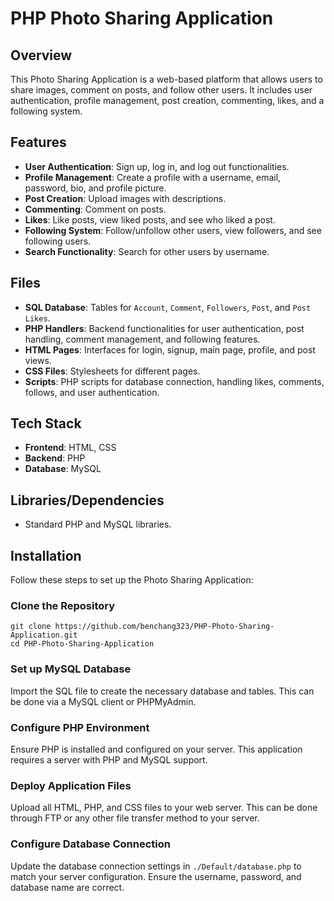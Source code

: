 # PHP Photo Sharing Application

## Overview
This Photo Sharing Application is a web-based platform that allows users to share images, comment on posts, and follow other users. It includes user authentication, profile management, post creation, commenting, likes, and a following system.

## Features
- **User Authentication**: Sign up, log in, and log out functionalities.
- **Profile Management**: Create a profile with a username, email, password, bio, and profile picture.
- **Post Creation**: Upload images with descriptions.
- **Commenting**: Comment on posts.
- **Likes**: Like posts, view liked posts, and see who liked a post.
- **Following System**: Follow/unfollow other users, view followers, and see following users.
- **Search Functionality**: Search for other users by username.

## Files
- **SQL Database**: Tables for `Account`, `Comment`, `Followers`, `Post`, and `Post Likes`.
- **PHP Handlers**: Backend functionalities for user authentication, post handling, comment management, and following features.
- **HTML Pages**: Interfaces for login, signup, main page, profile, and post views.
- **CSS Files**: Stylesheets for different pages.
- **Scripts**: PHP scripts for database connection, handling likes, comments, follows, and user authentication.

## Tech Stack
- **Frontend**: HTML, CSS
- **Backend**: PHP
- **Database**: MySQL

## Libraries/Dependencies
- Standard PHP and MySQL libraries.

## Installation
Follow these steps to set up the Photo Sharing Application:

### Clone the Repository
```
git clone https://github.com/benchang323/PHP-Photo-Sharing-Application.git
cd PHP-Photo-Sharing-Application
```
### Set up MySQL Database
Import the SQL file to create the necessary database and tables. This can be done via a MySQL client or PHPMyAdmin.

### Configure PHP Environment
Ensure PHP is installed and configured on your server. This application requires a server with PHP and MySQL support.

### Deploy Application Files
Upload all HTML, PHP, and CSS files to your web server. This can be done through FTP or any other file transfer method to your server.

### Configure Database Connection
Update the database connection settings in `./Default/database.php` to match your server configuration. Ensure the username, password, and database name are correct.

